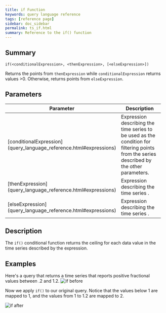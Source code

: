 ```yaml
---
title: if Function
keywords: query language reference
tags: [reference page]
sidebar: doc_sidebar
permalink: ts_if.html
summary: Reference to the if() function
---
```

## Summary
```
if(<conditionalExpression>, <thenExpression>, [<elseExpression>])
```
Returns the points from `thenExpression` while `conditionalExpression` returns values >0.
Otherwise, returns points from `elseExpression`.

## Parameters
<table>
<tbody>
<thead>
<tr><th width="20%">Parameter</th><th width="80%">Description</th></tr>
</thead>
<tr><td markdown="span"> [conditionalExpression](query_language_reference.html#expressions)</td>
<td>Expression describing the time series to be used as the condition for filtering points from the series described by the other parameters.  </td></tr>
<tr><td markdown="span"> [thenExpression](query_language_reference.html#expressions)</td>
<td>Expression describing the time series . </td></tr>
<tr><td markdown="span"> [elseExpression](query_language_reference.html#expressions)</td>
<td>Expression describing the time series . </td></tr>
</tbody>
</table>


## Description

The `if()` conditional function returns the ceiling for each data value in the time series described by the expression. 


## Examples

Here's a query that returns a time series that reports positive fractional values between .2 and 1.2. 
![if before](images/ts_if_before.png)

Now we apply `if()` to our original query. Notice that the values below 1 are mapped to 1, and the values from 1 to 1.2 are mapped to 2.
  
![if after](images/ts_if_after.png)
